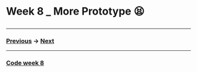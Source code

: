 # Week 8 _ More Prototype :tired_face:


## 


## 

-------------------------------------------------
### [Previous]() -> [Next](https://github.com/napasornc/c0dew0rd/tree/master/week%2009) 
-------------------------------------------------
### [Code week 8]() 
